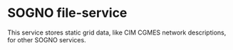# SOGNO file-service
This service stores static grid data, like CIM CGMES network descriptions, for other SOGNO services.
